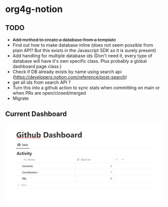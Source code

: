 # org4g-notion

## TODO
* ~~Add method to create a database from a template~~
* Find out how to make database inline (does not seem possible from plain API? But this exists in the Javascript SDK so it is surely present)
* Add handling for multiple database ids (Don't need it, every type of database will have it's own specific class. Plus probably a global dashboard page class.)
* Check if DB already exists by name using search api (https://developers.notion.com/reference/post-search)
* get all ids from search API ?
* Turn this into a github action to sync stats when committing on main or when PRs are open/closed/merged
* Migrate

## Current Dashboard
![The Current State of the Dashboard](images/notion_dashboard.png)
